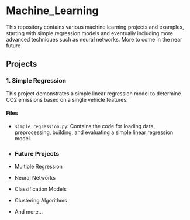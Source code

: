 # Machine_Learning
This repository contains various machine learning projects and examples, starting with simple regression models and eventually including more advanced techniques such as neural networks.
More to come in the near future

## Projects

### 1. Simple Regression
This project demonstrates a simple linear regression model to determine CO2 emissions based on a single vehicle features.

#### Files
- `simple_regression.py`: Contains the code for loading data, preprocessing, building, and evaluating a simple linear regression model.

- ### Future Projects

- Multiple Regression
- Neural Networks
- Classification Models
- Clustering Algorithms
- And more...
